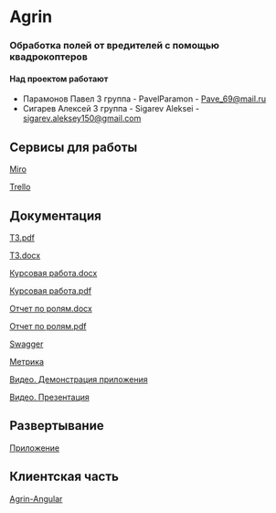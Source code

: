 # Agrin
### Обработка полей от вредителей с помощью квадрокоптеров
#### Над проектом работают
- Парамонов Павел 3 группа - PavelParamon - Pave_69@mail.ru
- Сигарев Алексей 3 группа - Sigarev Aleksei - sigarev.aleksey150@gmail.com
## Сервисы для работы
[Miro](https://miro.com/app/board/o9J_kuhude8=/)

[Trello](https://trello.com/b/3RnuP10h/agrin)
## Документация
[ТЗ.pdf](https://github.com/studentsVSU21/Agrin/blob/master/Documents/Technical_task.pdf)

[ТЗ.docx](https://github.com/studentsVSU21/Agrin/blob/master/Documents/Technical_task.docx)

[Курсовая работа.docx](https://github.com/studentsVSU21/Agrin/blob/master/Documents/Kursovaya_rabota.docx)

[Курсовая работа.pdf](https://github.com/studentsVSU21/Agrin/blob/master/Documents/Kursovaya_rabota.pdf)

[Отчет по ролям.docx](https://github.com/studentsVSU21/Agrin/blob/master/Documents/Отчет%20по%20ролям.docx)

[Отчет по ролям.pdf](https://github.com/studentsVSU21/Agrin/blob/master/Documents/Отчет%20по%20ролям.pdf)

[Swagger](http://agrin-env.eba-ndbbmd2r.us-east-1.elasticbeanstalk.com/swagger-ui.html)

[Метрика](https://metrika.yandex.ru/dashboard?id=64754338)

[Видео. Демонстрация приложения](https://www.youtube.com/watch?v=J6QL6B5pn9Q)

[Видео. Презентация](https://youtu.be/_Hw3axpXywo)

## Развертывание

[Приложение](http://agrin-vsu.s3-website-us-east-1.amazonaws.com/)

## Клиентская часть

[Agrin-Angular](https://github.com/studentsVSU21/Agrin-Angular)

